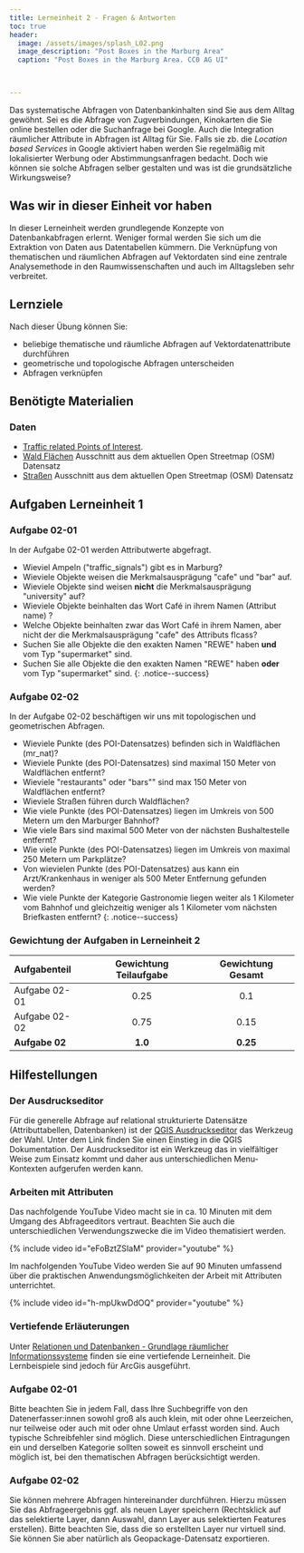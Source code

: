 ```yaml
---
title: Lerneinheit 2 - Fragen & Antworten
toc: true
header:
  image: /assets/images/splash_L02.png
  image_description: "Post Boxes in the Marburg Area"
  caption: "Post Boxes in the Marburg Area. CC0 AG UI"
  


---
```



Das systematische Abfragen von Datenbankinhalten sind Sie aus dem Alltag gewöhnt. Sei es die Abfrage von Zugverbindungen, Kinokarten die Sie online bestellen  oder die Suchanfrage bei Google. <!--more-->
Auch die Integration räumlicher Attribute in Abfragen ist Alltag für Sie. Falls sie zb. die *Location based Services* in Google aktiviert haben werden Sie regelmäßig mit lokalisierter Werbung oder Abstimmungsanfragen bedacht. Doch wie können sie solche Abfragen selber gestalten und was ist die grundsätzliche Wirkungsweise?

## Was wir in dieser Einheit vor haben
In dieser Lerneinheit werden grundlegende Konzepte von Datenbankabfragen erlernt. Weniger formal werden Sie sich um die Extraktion von Daten aus Datentabellen kümmern. Die Verknüpfung von thematischen und räumlichen Abfragen auf Vektordaten sind eine zentrale Analysemethode in den Raumwissenschaften und auch im Alltagsleben sehr verbreitet. 

## Lernziele 

Nach dieser Übung können Sie:

  *  beliebige thematische und räumliche Abfragen auf Vektordatenattribute durchführen 
  *  geometrische und topologische Abfragen unterscheiden
  *  Abfragen verknüpfen


## Benötigte Materialien

### Daten
  * [Traffic related Points of Interest](https://raw.githubusercontent.com/gisma-courses/geoinfo-basis-qgis/master/docs/assets/data/gis_osm_traffic_1.gpkg). 
  * [Wald Flächen](https://raw.githubusercontent.com/gisma-courses/geoinfo-basis-qgis/master/docs/assets/data/mr_nat.zip) Ausschnitt aus dem aktuellen Open Streetmap (OSM) Datensatz
  * [Straßen](https://raw.githubusercontent.com/gisma-courses/geoinfo-basis-qgis/master/docs/assets/data/mr_roads.zip) Ausschnitt aus dem aktuellen  Open Streetmap (OSM) Datensatz


## Aufgaben Lerneinheit 1

### Aufgabe 02-01


In der Aufgabe 02-01 werden Attributwerte abgefragt.

* Wieviel Ampeln ("traffic_signals") gibt es in Marburg?
* Wieviele Objekte weisen die Merkmalsausprägung "cafe" und "bar" auf.
* Wieviele Objekte sind weisen **nicht** die Merkmalsausprägung "university" auf?
* Wieviele Objekte beinhalten das Wort Café in ihrem Namen (Attribut name) ? 
* Welche Objekte beinhalten zwar das Wort Café in ihrem Namen, aber nicht der die Merkmalsausprägung "cafe" des Attributs flcass?
* Suchen Sie alle Objekte die den exakten Namen "REWE" haben **und** vom Typ "supermarket" sind.
* Suchen Sie alle Objekte die den exakten Namen "REWE" haben **oder** vom Typ "supermarket" sind.
{: .notice--success}


### Aufgabe 02-02


In der Aufgabe 02-02 beschäftigen wir uns mit topologischen und geometrischen Abfragen.

  - Wieviele Punkte (des POI-Datensatzes) befinden sich in Waldflächen (mr_nat)?
  - Wieviele Punkte (des POI-Datensatzes) sind maximal 150 Meter von Waldflächen entfernt?
  - Wieviele "restaurants" oder "bars"" sind max 150 Meter von Waldflächen entfernt?
  - Wieviele Straßen führen durch Waldflächen?
  - Wie viele Punkte (des POI-Datensatzes) liegen im Umkreis von 500 Metern um den Marburger Bahnhof?
  - Wie viele Bars sind maximal 500 Meter von der nächsten Bushaltestelle entfernt?
  - Wie viele Punkte (des POI-Datensatzes) liegen im Umkreis von maximal 250 Metern um Parkplätze?
  - Von wievielen Punkte (des POI-Datensatzes) aus kann ein Arzt/Krankenhaus in weniger als 500 Meter Entfernung gefunden werden?
  - Wie viele Punkte der Kategorie Gastronomie liegen weiter als 1 Kilometer vom Bahnhof und gleichzeitig weniger als 1 Kilometer vom nächsten Briefkasten entfernt?
{: .notice--success}

### Gewichtung der Aufgaben in Lerneinheit 2

| Aufgabenteil | Gewichtung Teilaufgabe | Gewichtung  Gesamt| 
|:-------------|:----------------------:|:-----------------:|
|Aufgabe 02-01 | 0.25  | 0.1  | 
|Aufgabe 02-02 | 0.75  | 0.15  | 
|**Aufgabe 02**|**1.0**| **0.25**  | 


## Hilfestellungen 

### Der Ausdruckseditor
Für die generelle Abfrage auf relational strukturierte Datensätze (Attributtabellen, Datenbanken) ist der [QGIS Ausdruckseditor](https://docs.qgis.org/3.22/de/docs/user_manual/expressions/expression.html) das Werkzeug der Wahl. Unter dem Link finden Sie einen Einstieg in die QGIS Dokumentation. Der Ausdruckseditor ist ein Werkzeug das in vielfältiger Weise zum Einsatz kommt und daher aus unterschiedlichen Menu-Kontexten aufgerufen werden kann.

### Arbeiten mit Attributen

Das nachfolgende YouTube Video macht sie in ca. 10 Minuten mit dem Umgang des Abfrageeditors vertraut. Beachten Sie auch die unterschiedlichen Verwendungszwecke die im Video thematisiert werden.

{% include video id="eFoBztZSIaM" provider="youtube" %}

Im nachfolgenden YouTube Video werden Sie auf 90 Minuten umfassend über die praktischen Anwendungsmöglichkeiten der Arbeit mit Attributen unterrichtet.

{% include video id="h-mpUkwDdOQ" provider="youtube" %}

### Vertiefende Erläuterungen

Unter [Relationen und Datenbanken - Grundlage räumlicher Informationssysteme](https://minibsc.gis-ma.org/GISBScL2/de/html/index.html) finden sie eine vertiefende Lerneinheit. Die Lernbeispiele sind jedoch für ArcGis ausgeführt.  




### Aufgabe 02-01

Bitte beachten Sie in jedem Fall, dass Ihre Suchbegriffe von den Datenerfasser:innen sowohl groß als auch klein, mit oder ohne Leerzeichen, nur teilweise oder auch mit oder ohne Umlaut erfasst worden sind. Auch typische Schreibfehler sind möglich.  Diese unterschiedlichen Eintragungen ein und derselben Kategorie sollten soweit es sinnvoll erscheint und möglich ist, bei den thematischen Abfragen berücksichtigt werden. 


### Aufgabe 02-02

 Sie können mehrere Abfragen hintereinander durchführen. Hierzu müssen Sie das Abfrageergebnis ggf. als neuen Layer speichern (Rechtsklick auf das selektierte Layer, dann Auswahl, dann Layer aus selektierten Features erstellen). Bitte beachten Sie, dass die so erstellten Layer nur virtuell sind. Sie können Sie aber natürlich als Geopackage-Datensatz exportieren.

